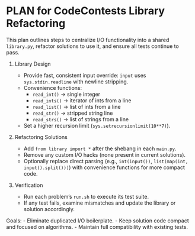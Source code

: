  # PLAN for CodeContests Library Refactoring

 This plan outlines steps to centralize I/O functionality into a shared `library.py`, refactor solutions to use it, and ensure all tests continue to pass.

 1. Library Design
    - Provide fast, consistent input override: `input` uses `sys.stdin.readline` with newline stripping.
    - Convenience functions:
      * `read_int()` → single integer
      * `read_ints()` → iterator of ints from a line
      * `read_list()` → list of ints from a line
      * `read_str()` → stripped string line
      * `read_strs()` → list of strings from a line
    - Set a higher recursion limit (`sys.setrecursionlimit(10**7)`).

 2. Refactoring Solutions
    - Add `from library import *` after the shebang in each `main.py`.
    - Remove any custom I/O hacks (none present in current solutions).
    - Optionally replace direct parsing (e.g., `int(input())`, `list(map(int, input().split()))`) with convenience functions for more compact code.

 3. Verification
    - Run each problem’s `run.sh` to execute its test suite.
    - If any test fails, examine mismatches and update the library or solution accordingly.

 Goals:
    - Eliminate duplicated I/O boilerplate.
    - Keep solution code compact and focused on algorithms.
    - Maintain full compatibility with existing tests.
